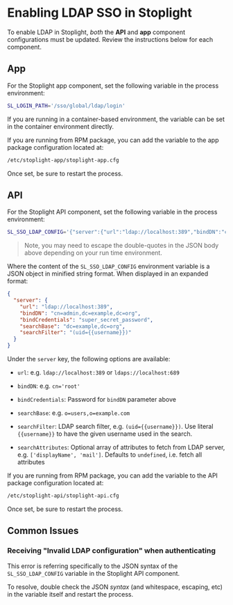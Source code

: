 # Enabling LDAP SSO in Stoplight

To enable LDAP in Stoplight, _both_ the **API** and **app** component
configurations must be updated. Review the instructions below for each
component.

## App

For the Stoplight app component, set the following variable in the process
environment:

```bash
SL_LOGIN_PATH='/sso/global/ldap/login'
```

If you are running in a container-based environment, the variable can be set in
the container environment directly.

If you are running from RPM package, you can add the variable to the app
package configuration located at:

```bash
/etc/stoplight-app/stoplight-app.cfg
```

Once set, be sure to restart the process.

## API

For the Stoplight API component, set the following variable in the process
environment:

```bash
SL_SSO_LDAP_CONFIG='{"server":{"url":"ldap://localhost:389","bindDN":"cn=admin,dc=example,dc=org","bindCredentials":"machu_pichu","searchBase":"dc=example,dc=org","searchFilter":"(uid={{username}})"}}'
```

> Note, you may need to escape the double-quotes in the JSON body above
> depending on your run time environment.

Where the content of the `SL_SSO_LDAP_CONFIG` environment variable is a JSON
object in minified string format. When displayed in an expanded format:

```json
{
  "server": {
    "url": "ldap://localhost:389",
    "bindDN": "cn=admin,dc=example,dc=org",
    "bindCredentials": "super_secret_password",
    "searchBase": "dc=example,dc=org",
    "searchFilter": "(uid={{username}})"
  }
}
```

Under the `server` key, the following options are available:

- `url`: e.g. `ldap://localhost:389` or `ldaps://localhost:689`

- `bindDN`: e.g. `cn='root'`

- `bindCredentials`: Password for `bindDN` parameter above

- `searchBase`: e.g. `o=users,o=example.com`

- `searchFilter`: LDAP search filter, e.g. `(uid={{username}})`. Use literal
  `{{username}}` to have the given username used in the search.

- `searchAttributes`: Optional array of attributes to fetch from LDAP server,
  e.g. `['displayName', 'mail']`. Defaults to `undefined`, i.e. fetch all
  attributes

If you are running from RPM package, you can add the variable to the API
package configuration located at:

```bash
/etc/stoplight-api/stoplight-api.cfg
```

Once set, be sure to restart the process.

## Common Issues

### Receiving "Invalid LDAP configuration" when authenticating

This error is referring specifically to the JSON syntax of the
`SL_SSO_LDAP_CONFIG` variable in the Stoplight API component.

To resolve, double check the JSON _syntax_ (and whitespace, escaping, etc) in the
variable itself and restart the process.
